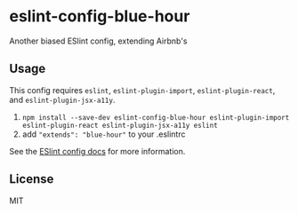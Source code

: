 # eslint-config-blue-hour

Another biased ESlint config, extending Airbnb's

## Usage

This config requires `eslint`, `eslint-plugin-import`, `eslint-plugin-react`, and `eslint-plugin-jsx-a11y`.

1. `npm install --save-dev eslint-config-blue-hour eslint-plugin-import eslint-plugin-react eslint-plugin-jsx-a11y eslint`
2. add `"extends": "blue-hour"` to your .eslintrc

See the [ESlint config docs](http://eslint.org/docs/user-guide/configuring#extending-configuration-files)
for more information.

## License

MIT
